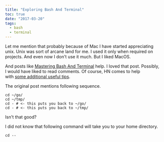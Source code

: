 ```yaml
---
title: "Exploring Bash And Terminal"
toc: true
date: "2017-03-20"
tags: 
  - bash
  - terminal
---
```


Let me mention that probably because of Mac I have started appreciating unix. Unix was sort of arcane land for me. I used it only when required on projects. And even now I don't use it much. But I liked MacOS.

And posts like [Mastering Bash And Terminal](https://www.blockloop.io/mastering-bash-and-terminal) help. I loved that post. Possibly, I would have liked to read comments. Of course, HN comes to help with [some additional useful tips](https://news.ycombinator.com/item?id=13400350).

The original post mentions following sequence.

```
cd ~/go/
cd ~/tmp/
cd - # <- this puts you back to ~/go/
cd - # <- this puts you back to ~/tmp/
```

Isn't that good?

I did not know that following command will take you to your home directory.

```
cd --
```
